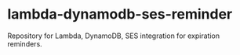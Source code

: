 # lambda-dynamodb-ses-reminder
Repository for Lambda, DynamoDB, SES integration for expiration reminders.
